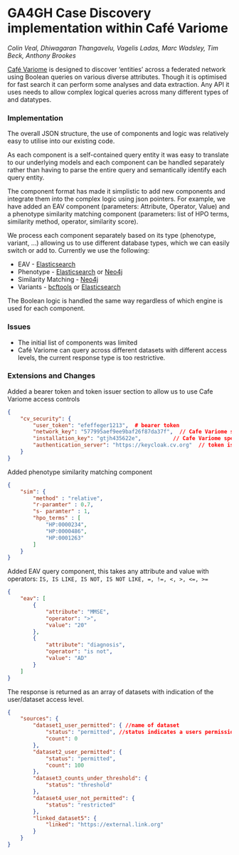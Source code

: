 # GA4GH Case Discovery implementation within Café Variome
_Colin Veal, Dhiwagaran Thangavelu, Vagelis Ladas, Marc Wadsley, Tim Beck, Anthony Brookes_

[Café Variome] is designed to discover ‘entities’ across a federated network using Boolean queries on various diverse attributes. Though it is optimised for fast search it can perform some analyses and data extraction. Any API it uses needs to allow complex logical queries across many different types of and datatypes.

### Implementation
The overall JSON structure, the use of components and logic was relatively easy to utilise into our existing code.

As each component is a self-contained query entity it was easy to translate to our underlying models and each component can be handled separately rather than having to parse the entire query and semantically identify each query entity. 

The component format has made it simplistic to add new components and integrate them into the complex logic using json pointers.  For example, we have added an EAV component (parameters: Attribute, Operator, Value) and a phenotype similarity matching component (parameters: list of HPO terms, similarity method, operator, similarity score).  

We process each component separately based on its type (phenotype, variant, …) allowing us to use different database types, which we can easily switch or add to.  Currently we use the following:

* EAV - [Elasticsearch]
* Phenotype - [Elasticsearch] or [Neo4j]
* Similarity Matching - [Neo4j]
* Variants - [bcftools] or [Elasticsearch]

The Boolean logic is handled the same way regardless of which engine is used for each component.

### Issues
- The initial list of components was limited
- Café Variome can query across different datasets with different access levels, the current response type is too restrictive.

### Extensions and Changes
Added a bearer token and token issuer section to allow us to use Cafe Variome access controls


```json
{
	"cv_security": {
		"user_token": "efeffeger1213",  # bearer token
		"network_key": "577995aef9ee9baf26f87da37f",  // Cafe Variome specific information
		"installation_key": "gtjh435622e",			// Cafe Variome specific information
		"authentication_server": "https://keycloak.cv.org"  // token issuer - whitelisted locally
	}
}
```

Added phenotype similarity matching component

```json
{
	"sim": {
		"method" : "relative",
		"r-paramter" : 0.7,
		"s- paramter" : 1,
		"hpo_terms" : [
			"HP:0000234",
			"HP:0000486",
			"HP:0001263"
		]
	}
}

```

Added EAV query component, this takes any attribute and value with operators: `IS, IS LIKE, IS NOT, IS NOT LIKE, =, !=, <, >, <=, >=`

```json
{
	"eav": [
		{
			"attribute": "MMSE",
			"operator": ">",
			"value": "20"
		},
		{
			"attribute": "diagnosis",
			"operator": "is not",
			"value": "AD"
		}
	]
}
```

The response is returned as an array of datasets with indication of the user/dataset access level. 

```json
{
	"sources": {
		"dataset1_user_permitted": { //name of dataset
			"status": "permitted", //status indicates a users permission level
			"count": 0
		},
		"dataset2_user_permitted": {
			"status": "permitted",
			"count": 100
		},
		"dataset3_counts_under_threshold": {
			"status": "threshold"
		},
		"dataset4_user_not_permitted": {
			"status": "restricted"
		},
		"linked_dataset5": {
			"linked": "https://external.link.org"
		}
	}
}
```




   [Elasticsearch]: <https://elastic.co>
   [Neo4j]: <https://neo4j.com>
   [bcftools]: <https://https://samtools.github.io/bcftools>
   [Café Variome]: <https://www.cafevariome.org>

